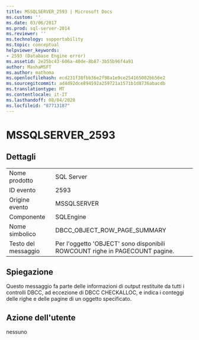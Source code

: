 ```yaml
---
title: MSSQLSERVER_2593 | Microsoft Docs
ms.custom: ''
ms.date: 03/06/2017
ms.prod: sql-server-2014
ms.reviewer: ''
ms.technology: supportability
ms.topic: conceptual
helpviewer_keywords:
- 2593 (Database Engine error)
ms.assetid: 2e25bc43-606a-40de-8b87-3b55b96f4a91
author: MashaMSFT
ms.author: mathoma
ms.openlocfilehash: ecd231f38fbb36e2f98a1e9ce254165002bb56e2
ms.sourcegitcommit: ad4d92dce894592a259721a1571b1d8736abacdb
ms.translationtype: MT
ms.contentlocale: it-IT
ms.lasthandoff: 08/04/2020
ms.locfileid: "87713187"
---
```

# <a name="mssqlserver_2593"></a>MSSQLSERVER_2593
    
## <a name="details"></a>Dettagli  
  
|||  
|-|-|  
|Nome prodotto|SQL Server|  
|ID evento|2593|  
|Origine evento|MSSQLSERVER|  
|Componente|SQLEngine|  
|Nome simbolico|DBCC_OBJECT_ROW_PAGE_SUMMARY|  
|Testo del messaggio|Per l'oggetto 'OBJECT' sono disponibili ROWCOUNT righe in PAGECOUNT pagine.|  
  
## <a name="explanation"></a>Spiegazione  
 Questo messaggio fa parte delle informazioni di output restituite da tutti i controlli DBCC, ad eccezione di DBCC CHECKALLOC, e indica i conteggi delle righe e delle pagine di un oggetto specificato.  
  
## <a name="user-action"></a>Azione dell'utente  
 nessuno  
  
  
